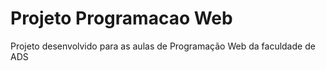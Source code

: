 # Projeto Programacao Web
 Projeto desenvolvido para as aulas de Programação Web da faculdade de ADS

